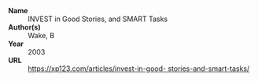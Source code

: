 <dl>
	<dt><strong>Name</strong></dt>
	<dd>INVEST in Good Stories, and SMART Tasks</dd>
	<dt><strong>Author(s)</strong></dt>
	<dd>Wake, B</dd>
	<dt><strong>Year</strong></dt>
	<dd>2003</dd>
	<dt><strong>URL</strong></dt>
	<dd><a href="https://xp123.com/articles/invest-in-good-
stories-and-smart-tasks/">https://xp123.com/articles/invest-in-good-
stories-and-smart-tasks/</a></dd>
</dl>
